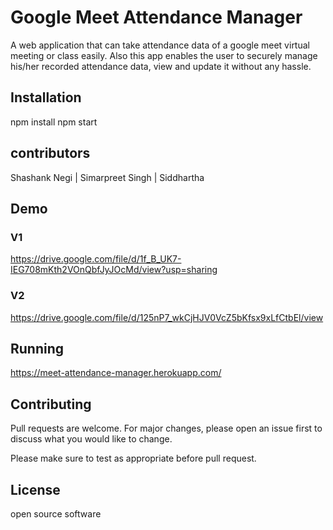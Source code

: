 # Google Meet Attendance Manager
A web application that can take attendance data of a google meet virtual meeting or class easily. Also this app enables the user to securely manage his/her recorded attendance data, view and update it  without any hassle.


## Installation

npm install 
npm start

## contributors
 Shashank Negi |
 Simarpreet Singh |
 Siddhartha 
 

## Demo
 ### V1
 https://drive.google.com/file/d/1f_B_UK7-IEG708mKth2VOnQbfJyJOcMd/view?usp=sharing
 ### V2
 https://drive.google.com/file/d/125nP7_wkCjHJV0VcZ5bKfsx9xLfCtbEl/view


## Running
https://meet-attendance-manager.herokuapp.com/


## Contributing
Pull requests are welcome. For major changes, please open an issue first to discuss what you would like to change.

Please make sure to test as appropriate before pull request.

## License
open source software 

